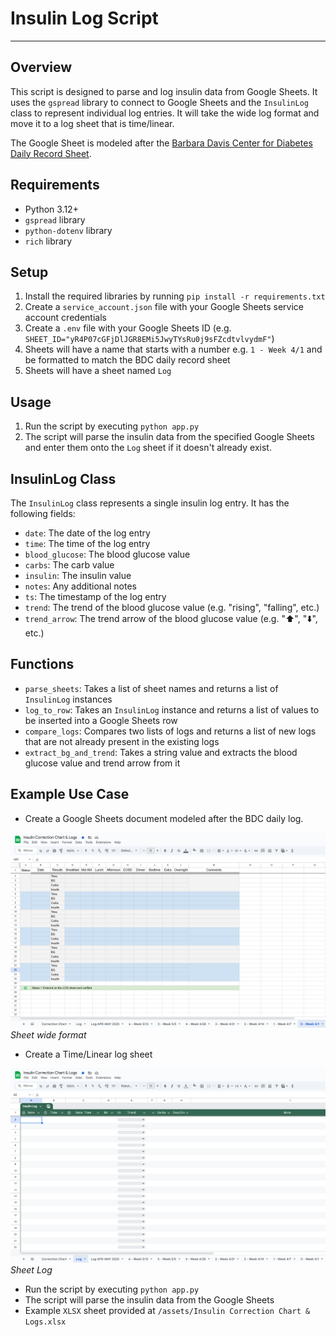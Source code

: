 # Insulin Log Script

---

## Overview

This script is designed to parse and log insulin data from Google Sheets. It uses the `gspread` library to connect to Google Sheets and the `InsulinLog` class to represent individual log entries. It will take the wide log format and move it to a log sheet that is time/linear.

The Google Sheet is modeled after the [Barbara Davis Center for Diabetes Daily Record Sheet](https://medschool.cuanschutz.edu/docs/librariesprovider48/patient-provider-resources/daily-record-sheet-2019-updated-(fillable).pdf?sfvrsn=b88017bb_2).

## Requirements

* Python 3.12+
* `gspread` library
* `python-dotenv` library
* `rich` library

## Setup

1. Install the required libraries by running `pip install -r requirements.txt`
2. Create a `service_account.json` file with your Google Sheets service account credentials
3. Create a `.env` file with your Google Sheets ID (e.g. `SHEET_ID="yR4P07cGFjDlJGR8EMi5JwyTYsRu0j9sFZcdtvlvydmF"`)
4. Sheets will have a name that starts with a number e.g. `1 - Week 4/1` and be formatted to match the BDC daily record sheet
5. Sheets will have a sheet named `Log`

## Usage

1. Run the script by executing `python app.py`
2. The script will parse the insulin data from the specified Google Sheets and enter them onto the `Log` sheet if it doesn't already exist.

## InsulinLog Class

The `InsulinLog` class represents a single insulin log entry. It has the following fields:

* `date`: The date of the log entry
* `time`: The time of the log entry
* `blood_glucose`: The blood glucose value
* `carbs`: The carb value
* `insulin`: The insulin value
* `notes`: Any additional notes
* `ts`: The timestamp of the log entry
* `trend`: The trend of the blood glucose value (e.g. "rising", "falling", etc.)
* `trend_arrow`: The trend arrow of the blood glucose value (e.g. "⬆️", "⬇️", etc.)

## Functions

* `parse_sheets`: Takes a list of sheet names and returns a list of `InsulinLog` instances
* `log_to_row`: Takes an `InsulinLog` instance and returns a list of values to be inserted into a Google Sheets row
* `compare_logs`: Compares two lists of logs and returns a list of new logs that are not already present in the existing logs
* `extract_bg_and_trend`: Takes a string value and extracts the blood glucose value and trend arrow from it

## Example Use Case

* Create a Google Sheets document modeled after the BDC daily log.


![Sheet Format](/assets/sheet-example.png)
_Sheet wide format_

* Create a Time/Linear log sheet

![Sheet Log](/assets/sheet-log.png)
_Sheet Log_

* Run the script by executing `python app.py`
* The script will parse the insulin data from the Google Sheets
* Example `XLSX` sheet provided at `/assets/Insulin Correction Chart & Logs.xlsx`
